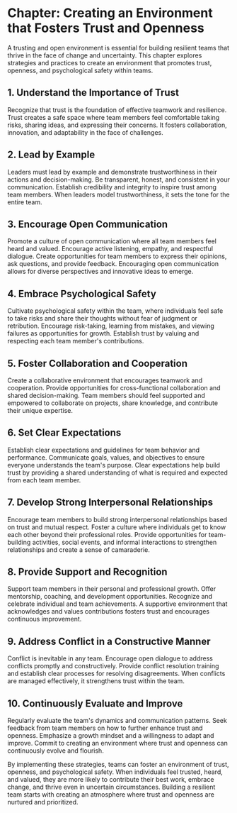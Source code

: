 Chapter: Creating an Environment that Fosters Trust and Openness
================================================================

A trusting and open environment is essential for building resilient teams that thrive in the face of change and uncertainty. This chapter explores strategies and practices to create an environment that promotes trust, openness, and psychological safety within teams.

**1. Understand the Importance of Trust**
-----------------------------------------

Recognize that trust is the foundation of effective teamwork and resilience. Trust creates a safe space where team members feel comfortable taking risks, sharing ideas, and expressing their concerns. It fosters collaboration, innovation, and adaptability in the face of challenges.

**2. Lead by Example**
----------------------

Leaders must lead by example and demonstrate trustworthiness in their actions and decision-making. Be transparent, honest, and consistent in your communication. Establish credibility and integrity to inspire trust among team members. When leaders model trustworthiness, it sets the tone for the entire team.

**3. Encourage Open Communication**
-----------------------------------

Promote a culture of open communication where all team members feel heard and valued. Encourage active listening, empathy, and respectful dialogue. Create opportunities for team members to express their opinions, ask questions, and provide feedback. Encouraging open communication allows for diverse perspectives and innovative ideas to emerge.

**4. Embrace Psychological Safety**
-----------------------------------

Cultivate psychological safety within the team, where individuals feel safe to take risks and share their thoughts without fear of judgment or retribution. Encourage risk-taking, learning from mistakes, and viewing failures as opportunities for growth. Establish trust by valuing and respecting each team member's contributions.

**5. Foster Collaboration and Cooperation**
-------------------------------------------

Create a collaborative environment that encourages teamwork and cooperation. Provide opportunities for cross-functional collaboration and shared decision-making. Team members should feel supported and empowered to collaborate on projects, share knowledge, and contribute their unique expertise.

**6. Set Clear Expectations**
-----------------------------

Establish clear expectations and guidelines for team behavior and performance. Communicate goals, values, and objectives to ensure everyone understands the team's purpose. Clear expectations help build trust by providing a shared understanding of what is required and expected from each team member.

**7. Develop Strong Interpersonal Relationships**
-------------------------------------------------

Encourage team members to build strong interpersonal relationships based on trust and mutual respect. Foster a culture where individuals get to know each other beyond their professional roles. Provide opportunities for team-building activities, social events, and informal interactions to strengthen relationships and create a sense of camaraderie.

**8. Provide Support and Recognition**
--------------------------------------

Support team members in their personal and professional growth. Offer mentorship, coaching, and development opportunities. Recognize and celebrate individual and team achievements. A supportive environment that acknowledges and values contributions fosters trust and encourages continuous improvement.

**9. Address Conflict in a Constructive Manner**
------------------------------------------------

Conflict is inevitable in any team. Encourage open dialogue to address conflicts promptly and constructively. Provide conflict resolution training and establish clear processes for resolving disagreements. When conflicts are managed effectively, it strengthens trust within the team.

**10. Continuously Evaluate and Improve**
-----------------------------------------

Regularly evaluate the team's dynamics and communication patterns. Seek feedback from team members on how to further enhance trust and openness. Emphasize a growth mindset and a willingness to adapt and improve. Commit to creating an environment where trust and openness can continuously evolve and flourish.

By implementing these strategies, teams can foster an environment of trust, openness, and psychological safety. When individuals feel trusted, heard, and valued, they are more likely to contribute their best work, embrace change, and thrive even in uncertain circumstances. Building a resilient team starts with creating an atmosphere where trust and openness are nurtured and prioritized.

